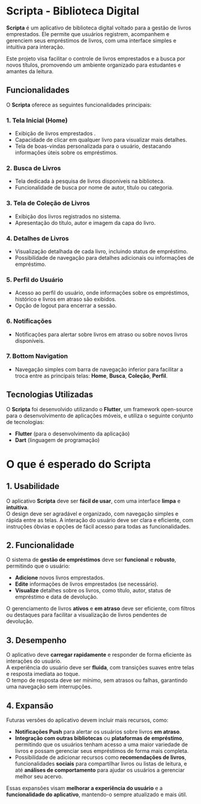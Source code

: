 # Scripta - Biblioteca Digital

**Scripta** é um aplicativo de biblioteca digital voltado para a gestão de livros emprestados. Ele permite que usuários registrem, acompanhem e gerenciem seus empréstimos de livros, com uma interface simples e intuitiva para interação.

Este projeto visa facilitar o controle de livros emprestados e a busca por novos títulos, promovendo um ambiente organizado para estudantes e amantes da leitura.

## Funcionalidades

O **Scripta** oferece as seguintes funcionalidades principais:
### 1. **Tela Inicial (Home)**
   - Exibição de livros emprestados .
   - Capacidade de clicar em qualquer livro para visualizar mais detalhes.
   - Tela de boas-vindas personalizada para o usuário, destacando informações úteis sobre os empréstimos.

### 2. **Busca de Livros**
   - Tela dedicada à pesquisa de livros disponíveis na biblioteca.
   - Funcionalidade de busca por nome de autor, título ou categoria.

### 3. **Tela de Coleção de Livros**
   - Exibição dos livros registrados no sistema.
   - Apresentação do título, autor e imagem da capa do livro.

### 4. **Detalhes de Livros**
   - Visualização detalhada de cada livro, incluindo status de empréstimo.
   - Possibilidade de navegação para detalhes adicionais ou informações de empréstimo.

### 5. **Perfil do Usuário**
   - Acesso ao perfil do usuário, onde informações sobre os empréstimos, histórico e livros em atraso são exibidos.
   - Opção de logout para encerrar a sessão.

### 6. **Notificações**
   - Notificações para alertar sobre livros em atraso ou sobre novos livros disponíveis.

### 7. **Bottom Navigation**
   - Navegação simples com barra de navegação inferior para facilitar a troca entre as principais telas: **Home**, **Busca**, **Coleção**, **Perfil**.

## Tecnologias Utilizadas

O **Scripta** foi desenvolvido utilizando o **Flutter**, um framework open-source para o desenvolvimento de aplicações móveis, e utiliza o seguinte conjunto de tecnologias:

- **Flutter** (para o desenvolvimento da aplicação)
- **Dart** (linguagem de programação)

# O que é esperado do Scripta

## 1. Usabilidade
O aplicativo **Scripta** deve ser **fácil de usar**, com uma interface **limpa** e **intuitiva**.  
O design deve ser agradável e organizado, com navegação simples e rápida entre as telas. A interação do usuário deve ser clara e eficiente, com instruções óbvias e opções de fácil acesso para todas as funcionalidades.

## 2. Funcionalidade
O sistema de **gestão de empréstimos** deve ser **funcional** e **robusto**, permitindo que o usuário:
- **Adicione** novos livros emprestados.
- **Edite** informações de livros emprestados (se necessário).
- **Visualize** detalhes sobre os livros, como título, autor, status de empréstimo e data de devolução.

O gerenciamento de livros **ativos** e **em atraso** deve ser eficiente, com filtros ou destaques para facilitar a visualização de livros pendentes de devolução.

## 3. Desempenho
O aplicativo deve **carregar rapidamente** e responder de forma eficiente às interações do usuário.  
A experiência do usuário deve ser **fluida**, com transições suaves entre telas e resposta imediata ao toque.  
O tempo de resposta deve ser mínimo, sem atrasos ou falhas, garantindo uma navegação sem interrupções.

## 4. Expansão
Futuras versões do aplicativo devem incluir mais recursos, como:
- **Notificações Push** para alertar os usuários sobre livros **em atraso**.
- **Integração com outras bibliotecas** ou **plataformas de empréstimo**, permitindo que os usuários tenham acesso a uma maior variedade de livros e possam gerenciar seus empréstimos de forma mais completa.
- Possibilidade de adicionar recursos como **recomendações de livros**, funcionalidades **sociais** para compartilhar livros ou listas de leitura, e até **análises de comportamento** para ajudar os usuários a gerenciar melhor seu acervo.

Essas expansões visam **melhorar a experiência do usuário** e a **funcionalidade do aplicativo**, mantendo-o sempre atualizado e mais útil.

